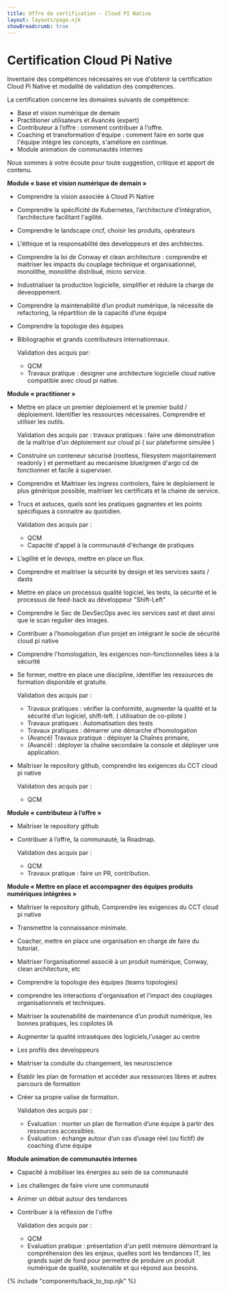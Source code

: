 ```yaml
---
title: Offre de certification - Cloud PI Native
layout: layouts/page.njk
showBreadcrumb: true
---
```


# Certification Cloud Pi Native

Inventaire des compétences nécessaires en vue d'obtenir la certification Cloud Pi Native et modalité de validation des compétences.

La certification concerne les domaines suivants de compétence:

- Base et vision numérique de demain
- Practitioner utilisateurs et Avancés (expert)
- Contributeur à l’offre : comment contribuer à l'offre.
- Coaching et transformation d'équipe : comment faire en sorte que l'équipe intègre les concepts, s'améliore en continue. 
- Module animation de communautés internes

Nous sommes à votre écoute pour toute suggestion, critique et apport de contenu.

**Module « base et vision numérique de demain »**

- Comprendre la vision associée à Cloud Pi Native
- Comprendre la spécificité de Kubernetes, l’architecture d’intégration, l’architecture facilitant l'agilité.
- Comprendre le landscape cncf, choisir les produits, opérateurs
- L'éthique et la responsabilité des developpeurs et des architectes.
- Comprendre la loi de Conway et clean architecture : comprendre et maitriser les impacts du couplage technique et organisationnel, monolithe, monolithe distribué, micro service.
- Industrialiser la production logicielle, simplifier et réduire la charge de deveoppement.
- Comprendre la maintenabilité d’un produit numérique, la nécessite de refactoring, la répartition de la capacité d’une équipe
- Comprendre la topologie des équipes
- Bibliographie et grands contributeurs internationnaux.

  Validation des acquis par: 
  - QCM
  - Travaux pratique : designer une architecture logicielle cloud native compatible avec cloud pi native.

**Module « practitioner »**
- Mettre en place un premier déploiement et le premier build / déploiement. Identifier les ressources nécessaires. Comprendre et utiliser les outils.

  Validation des acquis par :
  travaux pratiques : faire une démonstration de la maîtrise d’un déploiement sur cloud pi ( sur plateforme simulée )

- Construire un conteneur sécurisé (rootless, filesystem majoritairement readonly ) et permettant au mecanisme blue/green d'argo cd de fonctionner et facile à superviser.
- Comprendre et Maitriser les ingress controlers, faire le deploiement le plus générique possible, maitriser les certificats et la chaine de service.

- Trucs et astuces, quels sont les pratiques gagnantes et les points spécifiques à connaitre au quotidien.

  Validation des acquis par :
  - QCM
  - Capacité d'appel à la communauté d'échange de pratiques

- L’agilité et le devops, mettre en place un flux.
- Comprendre et maitriser la sécurité by design et les services sasts / dasts
- Mettre en place un processus qualité logiciel, les tests, la sécurité et le processus de feed-back au développeur "Shift-Left"
- Comprendre le Sec de DevSecOps avec les services sast et dast ainsi que le scan regulier des images.
- Contribuer a l’homologation d’un projet en intégrant le socle de sécurité cloud pi native
- Comprendre l'homologation, les exigences non-fonctionnelles liées à la sécurité
- Se former, mettre en place une discipline, identifier les ressources de formation disponible et gratuite.

  Validation des acquis par :
    - Travaux pratiques : vérifier la conformité, augmenter la qualité et la sécurité d’un logiciel, shift-left.  ( utilisation de co-pilote )
    - Travaux pratiques : Automatisation des tests
    - Travaux pratiques : démarrer une démarche d’homologation
    - (Avancé) Travaux pratique :  déployer la Chaînes primaire, 
    - (Avancé) : déployer la chaîne secondaire la console et déployer une application.

- Maîtriser le repository github, comprendre les exigences du CCT cloud pi native
  
  Validation des acquis par :
  - QCM

**Module « contributeur à l’offre »**

- Maîtriser le repository github
- Contribuer à l’offre, la communauté, la Roadmap.

  Validation des acquis par :
  - QCM
  - Travaux pratique :  faire un PR, contribution.

**Module « Mettre en place et accompagner des équipes produits numériques intégrées »**

- Maîtriser le repository github, Comprendre les exigences du CCT cloud pi native
- Transmettre la connaissance minimale.
- Coacher, mettre en place une organisation en charge de faire du tutoriat. 
- Maitriser l’organisationnel associé à un produit numérique, Conway, clean architecture, etc
- Comprendre la topologie des équipes (teams topologies)
- comprendre les interactions d'organisation et l'impact des couplages organisationnels et techniques.
- Maitriser la soutenabilité de maintenance d’un produit numérique, les bonnes pratiques, les copilotes IA
- Augmenter la qualité intraséques des logiciels,l'usager au centre
- Les profils des developpeurs
- Maitriser la conduite du changement, les neuroscience
- Établir les plan de formation et accéder aux ressources libres et autres parcours de formation 
- Créer sa propre valise de formation. 

  Validation des acquis par :
  - Évaluation : monter un plan de formation d’une équipe à partir des ressources accessibles.
  - Évaluation : échange autour d’un cas d’usage réel (ou fictif) de coaching d’une équipe

**Module animation de communautés internes**

- Capacité à mobiliser les énergies au sein de sa communauté 
- Les challenges de faire vivre une communauté
- Animer un débat autour des tendances 
- Contribuer à la réflexion de l'offre

  Validation des acquis par :
  - QCM
  - Evaluation pratique : présentation d'un petit mémoire démontrant la compréhension des les enjeux, quelles sont les tendances IT, les grands sujet de fond pour permettre de produire un produit numérique de qualité, soutenable et qui répond aux besoins.





{% include "components/back_to_top.njk" %}
